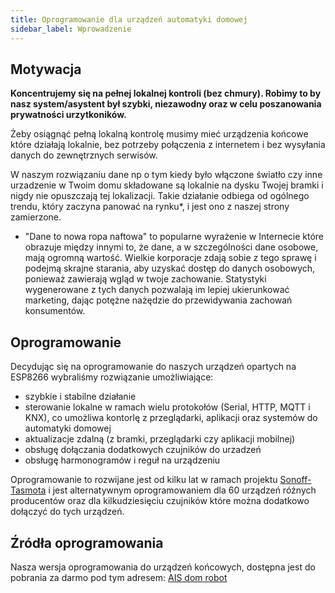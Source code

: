 ```yaml
---
title: Oprogramowanie dla urządzeń automatyki domowej
sidebar_label: Wprowadzenie
---
```


## Motywacja

**Koncentrujemy się na pełnej lokalnej kontroli (bez chmury). Robimy to by nasz system/asystent był szybki, niezawodny oraz w celu poszanowania prywatności urzytkoników.**

Żeby osiągnąć pełną lokalną kontrolę musimy mieć urządzenia końcowe które działają lokalnie, bez potrzeby połączenia z internetem i bez wysyłania danych do zewnętrznych serwisów.

W naszym rozwiązaniu dane np o tym kiedy było włączone światło czy inne urzadzenie w Twoim domu składowane są lokalnie na dysku Twojej bramki i nigdy nie opuszczają tej lokalizacji. Takie działanie odbiega od ogólnego trendu, który zaczyna panować na rynku*, i jest ono z naszej strony zamierzone.

* "Dane to nowa ropa naftowa" to popularne wyrażenie w Internecie które obrazuje między innymi to, że dane, a w szczególności dane osobowe, mają ogromną wartość. Wielkie korporacje zdają sobie z tego sprawę i podejmą skrajne starania, aby uzyskać dostęp do danych osobowych, ponieważ zawierają wgląd w twoje zachowanie. Statystyki wygenerowane z tych danych pozwalają im lepiej ukierunkować marketing, dając potężne nażędzie do przewidywania zachowań konsumentów.


## Oprogramowanie

Decydując się na oprogramowanie do naszych urządzeń  opartych na ESP8266 wybraliśmy rozwiązanie umożliwiające:

- szybkie i stabilne działanie
- sterowanie lokalne w ramach wielu protokołów (Serial, HTTP, MQTT i KNX), co umożliwa kontorlę z przeglądarki, aplikacji oraz systemów do automatyki domowej
- aktualizacje zdalną (z bramki, przeglądarki czy aplikacji mobilnej)
- obsługę dołączania dodatkowych czujników do urzadzeń
- obsługę harmonogramów i reguł na urządzeniu


Oprogramowanie to rozwijane jest od kilku lat w ramach projektu [Sonoff-Tasmota](https://github.com/arendst/Sonoff-Tasmota) i jest alternatywnym oprogramowaniem dla 60 urządzeń różnych producentów oraz dla kilkudziesięciu czujników które można dodatkowo dołączyć do tych urządzeń.


## Źródła oprogramowania

Nasza wersja oprogramowania do urządzeń końcowych, dostępna jest do pobrania za darmo pod tym adresem:
[AIS dom robot](https://github.com/sviete/AIS-DOM-ROBOT)
